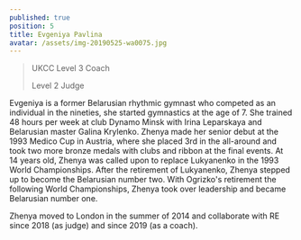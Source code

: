 ```yaml
---
published: true
position: 5
title: Evgeniya Pavlina
avatar: /assets/img-20190525-wa0075.jpg
---
```

> UKCC Level 3 Coach
>
> Level 2 Judge

Evgeniya is a former Belarusian rhythmic gymnast who competed as an individual in the nineties, she started gymnastics at the age of 7. She trained 48 hours per week at club Dynamo Minsk with Irina Leparskaya and Belarusian master Galina Krylenko. Zhenya made her senior debut at the 1993 Medico Cup in Austria, where she placed 3rd in the all-around and took two more bronze medals with clubs and ribbon at the final events. At 14 years old, Zhenya was called upon to replace Lukyanenko in the 1993 World Championships. After the retirement of Lukyanenko, Zhenya stepped up to become the Belarusian number two. With Ogrizko's retirement the following World Championships, Zhenya took over leadership and became Belarusian number one. 

Zhenya moved to London in the summer of 2014 and collaborate with RE since 2018 (as judge) and since 2019 (as a coach).

